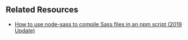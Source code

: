 ## Related Resources

- [How to use node-sass to compile Sass files in an npm script (2019 Update)](https://sunlightmedia.org/using-node-sass-to-compile-sass-files-in-an-npm-script/)
